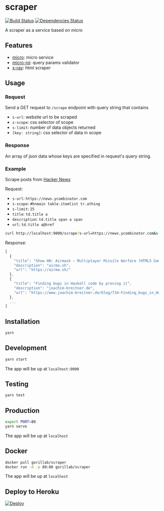 # scraper

[![Build Status](https://img.shields.io/travis/gorillab/scraper.svg)](https://travis-ci.org/gorillab/scraper)
[![Dependencies Status](https://img.shields.io/david/gorillab/scraper.svg)](https://github.com/gorillab/scraper)

A scraper as a service based on micro

## Features

- [micro](https://github.com/zeit/micro): micro service
- [micro-joi](https://github.com/stearm/micro-joi): query params validator
- [x-ray](https://github.com/matthewmueller/x-ray): html scraper

## Usage

### Request

Send a GET request to `/scrape` endpoint with query string that contains

- `s-url`: website url to be scraped
- `s-scope`: css selector of scope
- `s-limit`: number of data objects returned
- `[key: string]`: css selector of data in scope

### Response

An array of json data whose keys are specified in request's query string.

### Example

Scrape posts from [Hacker News](https://news.ycombinator.com)

Request:
- `s-url`: `https://news.ycombinator.com`
- `s-scope`: `#hnmain table.itemlist tr.athing`
- `s-limit`: `25`
- `title`: `td.title a`
- `description`: `td.title span a span`
- `url`: `td.title a@href`

```bash
curl http://localhost:9000/scrape?s-url=https://news.ycombinator.com&s-scope=%23hnmain table.itemlist tr.athing&title=td.title a&description=td.title span a span&url=td.title a@href
```

Response:

```javascript
[
  {
    "title": "Show HN: Airmash – Multiplayer Missile Warfare (HTML5 Game)",
    "description": "airma.sh",
    "url": "https://airma.sh/"
  },
  {
    "title": "Finding bugs in Haskell code by proving it",
    "description": "joachim-breitner.de",
    "url": "https://www.joachim-breitner.de/blog/734-Finding_bugs_in_Haskell_code_by_proving_it"
  },
  ...
]
```

## Installation

```bash
yarn
```

## Development

```bash
yarn start
```

The app will be up at `localhost:9000`

## Testing

```bash
yarn test
```

## Production

```bash
export PORT=80
yarn serve
```

The app will be up at `localhost`

## Docker

```bash
docker pull gorillab/scraper
docker run -d -p 80:80 gorillab/scraper
```

The app will be up at `localhost`

## Deploy to Heroku

[![Deploy](https://www.herokucdn.com/deploy/button.svg)](https://heroku.com/deploy)
